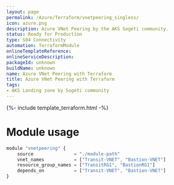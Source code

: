 ```yaml
---
layout: page
permalink: /Azure/Terraform/vnetpeering_singless/
icon: azure.png
description: Azure VNet Peering by the AKS Sogeti community.
status: Ready for Production
type: S04 Connectivity
automation: TerraformModule
onlineTemplateReference: 
onlineServiceDescription: 
packageId: unknown
buildName: unknown
name: Azure VNet Peering with Terraform
title: Azure VNet Peering with Terraform
tags:
- AKS Landing zone by Sogeti community
---
```


{%- include template_terraform.html -%}

# Module usage
```javascript
module "vnetpeering" {
    source               = "./module-path"
    vnet_names           = ["Transit-VNET", "Bastion-VNET"]
    resource_group_names = ["TransitRG1", "BastionRG1"]
    depends_on           = ["Transit-VNET", "Bastion-VNET"]
}
```